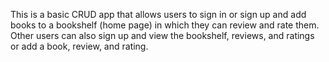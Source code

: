 This is a basic CRUD app that allows users to sign in or sign up and add books to a bookshelf (home page) in which they can review and rate them. Other users can also sign up and view the bookshelf, reviews, and ratings or add a book, review, and rating. 
